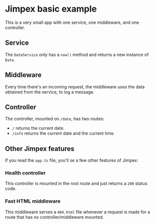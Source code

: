 # Jimpex basic example

This is a very small app with one service, one middleware, and one controller.

## Service

The `DateService` only has a `now()` method and returns a new instance of `Date`.

## Middleware

Every time there's an incoming request, the middleware uses the data obtained from the service, to log a message.

## Controller

The controller, mounted on `/date`, has two routes:

- `/` returns the current date.
- `/info` returns the current date and the current time.

## Other Jimpex features

If you read the `app.ts` file, you'll se a few other features of Jimpex:

### Health controller

This controller is mounted in the root route and just returns a `200` status code.

### Fast HTML middleware

This middleware serves a `404.html` file whenever a request is made for a route that has no controller/middleware mounted.
